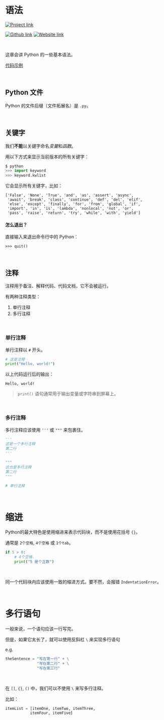 # 语法
[![Project link](https://img.shields.io/badge/From%200%20To-Python-blue?style=for-the-badge&logo=Python&logoColor=FFD43B&logoWidth=15&labelColor=566163&color=3776AB)](https://github.com/FaDrYL/From0ToPython)

[![Github link](https://img.shields.io/badge/FaDrYL--blue?style=social&logo=Github&logoWidth=15&link=https://github.com/FaDrYL)](https://github.com/FaDrYL)
[![Website link](https://img.shields.io/badge/FaDr-YL-blue?style=flat&color=009f9f&link=https://www.fadryl.com/&link=https://www.fadryl.com/)](https://www.fadryl.com/)

<br/>

这章会讲 Python 的一些基本语法。

[代码示例](Syntax_sample.py)

<br/>

## Python 文件
Python 的文件后缀（文件拓展名）是 `.py`。

<br/>

## 关键字
我们**不能**以关键字命名*变量*和*函数*。

用以下方式来显示当前版本的所有关键字：

```python
$ python
>>> import keyword
>>> keyword.kwlist
```

它会显示所有关键字，比如：

```
['False', 'None', 'True', 'and', 'as', 'assert', 'async', 
 'await', 'break', 'class', 'continue', 'def', 'del', 'elif', 
 'else', 'except', 'finally', 'for', 'from', 'global', 'if', 
 'import', 'in', 'is', 'lambda', 'nonlocal', 'not', 'or', 
 'pass', 'raise', 'return', 'try', 'while', 'with', 'yield']
```

#### 怎么退出？
直接输入来退出命令行中的 Python：

```
>>> quit()
```

<br/>

## 注释
注释用于备注、解释代码、代码文档，它不会被运行。

有两种注释类型：

1. 单行注释
2. 多行注释

<br/>

### 单行注释

单行注释以 `#` 开头。

```python
# 这是注释
print("Hello, world!")
```

以上代码运行后的输出：

```
Hello, world!
```

> `print()` 语句通常用于输出变量或字符串到屏幕上。

<br/>

### 多行注释

多行注释应该使用 `'''` 或 `"""` 来包裹住。

```python
'''
这是一个多行注释
第二行
'''

"""
这也是多行注释
第二行
"""

# 单行注释
```

<br/>

# 缩进
Python的最大特色是使用缩进来表示代码块，而不是使用花括号 `{}`。

通常是 `2个空格`, `4个空格` 或 `1个tab`。

```python
if 5 > 0:
    # 4个空格.
    print("5 是个正数")
```

<br/>

同一个代码块内应该使用一致的缩进方式。要不然，会报错 `IndentationError`。

<br/>

# 多行语句
一般来说，一个语句应该一行写完。

但是，如果它太长了，就可以使用反斜杠 `\` 来实现多行语句

e.g.

```python
theSentence = "写在第一行" + \
              "写在第二行" + \
              "写在第三行"
```

<br/>

在 `[]`, `{}`, `()` 中，我们可以不使用 `\` 来写多行注释。

比如：

```python
itemList = [itemOne, itemTwo, itemThree,
           itemFour, itemFive]
```
